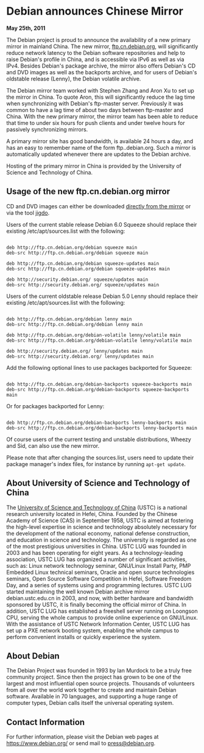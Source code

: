 
Debian announces Chinese Mirror
===============================


**May 25th, 2011**


The Debian project is proud to announce the availability of a new primary
mirror in mainland China. The new mirror, [ftp.cn.debian.org](http://ftp.cn.debian.org), will
significantly reduce network latency to the Debian software repositories
and help to raise Debian's profile in China, and is accessible via
IPv6 as well as via IPv4. Besides Debian's package archive, the
mirror also offers Debian's CD and DVD images as well as the
backports archive, and for users of Debian's oldstable release (Lenny), the Debian
volatile archive.


The Debian mirror team worked with Stephen Zhang and Aron Xu to set up the mirror in China. To quote
Aron, this will significantly reduce the lag time when synchronizing with
Debian's ftp-master server. Previously it was common to have a lag time of about
two days between ftp-master and China. With the new primary mirror, the
mirror team has been able to reduce that time to under six hours for push
clients and under twelve hours for passively synchronizing mirrors.


A primary mirror site has good bandwidth, is available 24 hours a day, and
has an easy to remember name of the form ftp.<country code>.debian.org.
Such a mirror is automatically updated whenever there are updates to the Debian
archive.


Hosting of the primary mirror in China is provided by the University of
Science and Technology of China.


Usage of the new ftp.cn.debian.org mirror
-----------------------------------------


CD and DVD images can either be downloaded
[directly from the mirror](http://ftp.cn.debian.org/debian-cd/)
or via the tool [jigdo](https://www.debian.org/CD/jigdo-cd/).


Users of the current stable release Debian 6.0 Squeeze should
replace their existing /etc/apt/sources.list with the following:



```

deb http://ftp.cn.debian.org/debian squeeze main
deb-src http://ftp.cn.debian.org/debian squeeze main

deb http://ftp.cn.debian.org/debian squeeze-updates main
deb-src http://ftp.cn.debian.org/debian squeeze-updates main

deb http://security.debian.org/ squeeze/updates main
deb-src http://security.debian.org/ squeeze/updates main

```

Users of the current oldstable release Debian 5.0 Lenny should
replace their existing /etc/apt/sources.list with the following:



```

deb http://ftp.cn.debian.org/debian lenny main
deb-src http://ftp.cn.debian.org/debian lenny main

deb http://ftp.cn.debian.org/debian-volatile lenny/volatile main
deb-src http://ftp.cn.debian.org/debian-volatile lenny/volatile main

deb http://security.debian.org/ lenny/updates main
deb-src http://security.debian.org/ lenny/updates main

```

Add the following optional lines to use packages backported for
Squeeze:



```

deb http://ftp.cn.debian.org/debian-backports squeeze-backports main
deb-src http://ftp.cn.debian.org/debian-backports squeeze-backports main

```

Or for packages backported for Lenny:



```

deb http://ftp.cn.debian.org/debian-backports lenny-backports main
deb-src http://ftp.cn.debian.org/debian-backports lenny-backports main

```

Of course users of the current testing and unstable distributions, Wheezy
and Sid, can also use the new mirror.


Please note that after changing the sources.list, users need
to update their package manager's index files, for instance by running
`apt-get update`.


About University of Science and Technology of China
---------------------------------------------------



The [University of Science and Technology of China](http://en.ustc.edu.cn/) (USTC) is a national
research university located in Hefei, China. Founded by the Chinese Academy
of Science (CAS) in September 1958, USTC is aimed at fostering the high-level
expertise in science and technology absolutely necessary for the development
of the national economy, national defense construction, and education in
science and technology. The university is regarded as one of the most
prestigious universities in China.
USTC LUG was founded in 2003 and has been operating for eight years. As a
technology-leading association, USTC LUG has organized a number of
significant activities, such as: Linux network technology seminar,
GNU/Linux Install Party, PMP Embedded Linux technical seminars,
Oracle and open source technologies seminars, Open Source Software
Competition in Hefei, Software Freedom Day, and a series of systems
using and programming lectures. USTC LUG started maintaining the well
known Debian archive mirror debian.ustc.edu.cn in 2003, and now,
with better hardware and
bandwidth sponsored by USTC, it is finally becoming the official mirror of
China. In addition, USTC LUG has established a freeshell server running on
Loongson CPU, serving the whole campus to provide online experience on
GNU/Linux. With the assistance of USTC Network Information Center, USTC LUG
has set up a PXE network booting system, enabling the whole campus to
perform convenient installs or quickly experience the system.



About Debian
------------



The Debian Project was founded in 1993 by Ian Murdock to be a truly
free community project. Since then the project has grown to be one of
the largest and most influential open source projects. Thousands of
volunteers from all over the world work together to create and
maintain Debian software. Available in 70 languages, and
supporting a huge range of computer types, Debian calls itself the
universal operating system.



Contact Information
-------------------


For further information, please visit the Debian web pages at
<https://www.debian.org/> or send mail to
<press@debian.org>.



